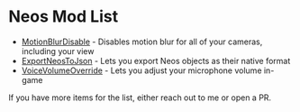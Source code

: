 # Neos Mod List

- [MotionBlurDisable](https://github.com/zkxs/MotionBlurDisable) - Disables motion blur for all of your cameras, including your view
- [ExportNeosToJson](https://github.com/zkxs/ExportNeosToJson) - Lets you export Neos objects as their native format
- [VoiceVolumeOverride](https://github.com/zkxs/VoiceVolumeOverride) - Lets you adjust your microphone volume in-game

If you have more items for the list, either reach out to me or open a PR.
